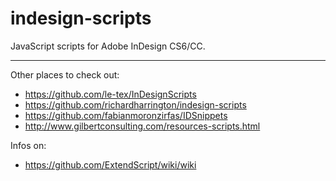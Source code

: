 # indesign-scripts
JavaScript scripts for Adobe InDesign CS6/CC. 

---

Other places to check out:  
 + https://github.com/le-tex/InDesignScripts  
 + https://github.com/richardharrington/indesign-scripts
 + https://github.com/fabianmoronzirfas/IDSnippets
 + http://www.gilbertconsulting.com/resources-scripts.html
 
Infos on:
 + https://github.com/ExtendScript/wiki/wiki
